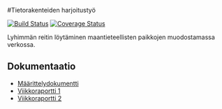 #Tietorakenteiden harjoitustyö 

[![Build Status](https://travis-ci.org/pekoe09/tiralabra.svg?branch=master)](https://travis-ci.org/pekoe09/tiralabra)
[![Coverage Status](https://coveralls.io/repos/github/pekoe09/tiralabra/badge.svg?branch=master)](https://coveralls.io/github/pekoe09/tiralabra?branch=master)

Lyhimmän reitin löytäminen maantieteellisten paikkojen muodostamassa verkossa.

## Dokumentaatio

- [Määrittelydokumentti](https://github.com/pekoe09/tiralabra/blob/master/docs/M%C3%A4%C3%A4rittelydokumentti.pdf)
- [Viikkoraportti 1](https://github.com/pekoe09/tiralabra/blob/master/docs/Viikkoraportti_1.md)
- [Viikkoraportti 2](https://github.com/pekoe09/tiralabra/blob/master/docs/Viikkoraportti_2.md)
